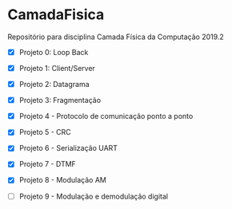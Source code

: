 # CamadaFisica
Repositório para disciplina Camada Física da Computação 2019.2

- [x] Projeto 0: Loop Back

- [x] Projeto 1: Client/Server

- [x] Projeto 2: Datagrama

- [x] Projeto 3: Fragmentação

- [x] Projeto 4 - Protocolo de comunicação ponto a ponto

- [x] Projeto 5 - CRC

- [x] Projeto 6 - Serialização UART

- [x] Projeto 7 - DTMF

- [x] Projeto 8 - Modulação AM

- [ ] Projeto 9 - Modulação e demodulação digital
